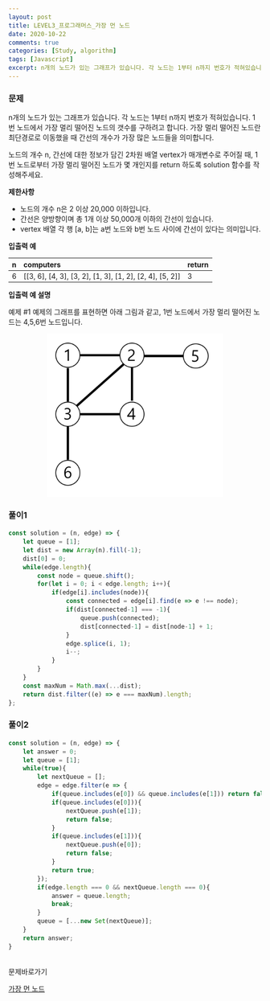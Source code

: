 ```yaml
---
layout: post
title: LEVEL3_프로그래머스_가장 먼 노드
date: 2020-10-22
comments: true
categories: [Study, algorithm]
tags: [Javascript]
excerpt: n개의 노드가 있는 그래프가 있습니다. 각 노드는 1부터 n까지 번호가 적혀있습니다. 1번 노드에서 가장 멀리 떨어진 노드의 갯수를 구하려고 합니다. 가장 멀리 떨어진 노드란 최단경로로 이동했을 때 간선의 개수가 가장 많은 노드들을 의미합니다.
---
```


### 문제

n개의 노드가 있는 그래프가 있습니다. 각 노드는 1부터 n까지 번호가 적혀있습니다. 1번 노드에서 가장 멀리 떨어진 노드의 갯수를 구하려고 합니다. 가장 멀리 떨어진 노드란 최단경로로 이동했을 때 간선의 개수가 가장 많은 노드들을 의미합니다.
<br>

노드의 개수 n, 간선에 대한 정보가 담긴 2차원 배열 vertex가 매개변수로 주어질 때, 1번 노드로부터 가장 멀리 떨어진 노드가 몇 개인지를 return 하도록 solution 함수를 작성해주세요.
<br>

**제한사항**

- 노드의 개수 n은 2 이상 20,000 이하입니다.
- 간선은 양방향이며 총 1개 이상 50,000개 이하의 간선이 있습니다.
- vertex 배열 각 행 [a, b]는 a번 노드와 b번 노드 사이에 간선이 있다는 의미입니다.

**입출력 예**

| n | computers | return | 
| :----- | :----- | :----- | 
| 6 | [[3, 6], [4, 3], [3, 2], [1, 3], [1, 2], [2, 4], [5, 2]] | 3 |	

**입출력 예 설명**

예제 #1
예제의 그래프를 표현하면 아래 그림과 같고, 1번 노드에서 가장 멀리 떨어진 노드는 4,5,6번 노드입니다.

<div style='display: flex; justify-content: center;'>
  <img src="/images/dec85ab5-0273-47b3-ba73-fc0b5f6be28a.png" alt="가장 먼 노드" width="350em">
</div>

### 풀이1

```javascript
const solution = (n, edge) => {
    let queue = [1];
    let dist = new Array(n).fill(-1);
    dist[0] = 0;
    while(edge.length){
        const node = queue.shift();
        for(let i = 0; i < edge.length; i++){
            if(edge[i].includes(node)){
                const connected = edge[i].find(e => e !== node);
                if(dist[connected-1] === -1){
                    queue.push(connected);
                    dist[connected-1] = dist[node-1] + 1;
                }
                edge.splice(i, 1);
                i--;
            }
        }
    }
    const maxNum = Math.max(...dist);
    return dist.filter((e) => e === maxNum).length;
};
```
### 풀이2

```javascript
const solution = (n, edge) => {
    let answer = 0; 
    let queue = [1];
    while(true){
        let nextQueue = [];
        edge = edge.filter(e => {
            if(queue.includes(e[0]) && queue.includes(e[1])) return false;
            if(queue.includes(e[0])){
                nextQueue.push(e[1]);
                return false;
            }
            if(queue.includes(e[1])){
                nextQueue.push(e[0]);
                return false;
            }
            return true;
        });
        if(edge.length === 0 && nextQueue.length === 0){
            answer = queue.length;
            break;
        }
        queue = [...new Set(nextQueue)];
    }
    return answer;
}
```

<br>
<span class="reference">문제바로가기</span>

[가장 먼 노드](https://programmers.co.kr/learn/courses/30/lessons/49189)
